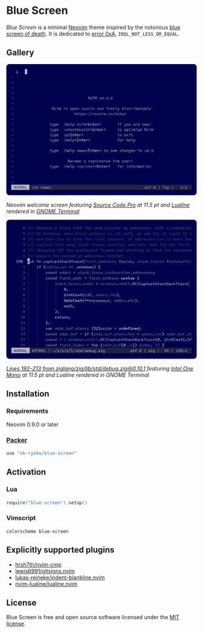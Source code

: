 # Blue Screen

*Blue Screen* is a minimal [Neovim] theme inspired by the notorious [blue screen of death]. It is dedicated to [error 0xA], `IRQL_NOT_LESS_OR_EQUAL`.

## Gallery

![Neovim welcome screen with Blue Screen colors](./docs/img/welcome.png)

*Neovim welcome screen featuring [Source Code Pro] at 11.5 pt and [Lualine][nvim-lualine/lualine.nvim] rendered in [GNOME Terminal]*

![Zig standard library source code in Neovim with Blue Screen colors](./docs/img/zig-debug.png)

*[Lines 192–213 from ziglang/zig/lib/std/debug.zig@0.10.1][example] featuring [Intel One Mono] at 11.5 pt and Lualine rendered in GNOME Terminal*

## Installation

### Requirements

Neovim 0.9.0 or later

### [Packer]

```lua
use "ok-ryoko/blue-screen"
```

## Activation

### Lua

```lua
require("blue-screen").setup()
```

### Vimscript

```vim
colorscheme blue-screen
```

## Explicitly supported plugins

- [hrsh7th/nvim-cmp]
- [lewis6991/gitsigns.nvim]
- [lukas-reineke/indent-blankline.nvim]
- [nvim-lualine/lualine.nvim]

## License

Blue Screen is free and open source software licensed under the [MIT license].

[blue screen of death]: https://en.wikipedia.org/wiki/Blue_screen_of_death
[error 0xA]: https://learn.microsoft.com/en-us/windows-hardware/drivers/debugger/bug-check-0xa--irql-not-less-or-equal
[example]: https://github.com/ziglang/zig/blob/0.10.1/lib/std/debug.zig#L192-L213
[GNOME Terminal]: https://wiki.gnome.org/Apps/Terminal
[hrsh7th/nvim-cmp]: https://github.com/hrsh7th/nvim-cmp
[Intel One Mono]: https://github.com/intel/intel-one-mono
[lewis6991/gitsigns.nvim]: https://github.com/lewis6991/gitsigns.nvim
[lukas-reineke/indent-blankline.nvim]: https://github.com/lukas-reineke/indent-blankline.nvim
[MIT license]: ./LICENSE.txt
[Neovim]: https://github.com/neovim/neovim
[nvim-lualine/lualine.nvim]: https://github.com/nvim-lualine/lualine.nvim
[Packer]: https://github.com/wbthomason/packer.nvim
[Source Code Pro]: https://github.com/adobe-fonts/source-code-pro
